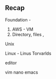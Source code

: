 ## Recap 
Foundation -
1. AWS - VM
2. Directory, files ,



Unix 

Linux - Linus Torvarlds 


editor 

vim 
nano 
emacs 
